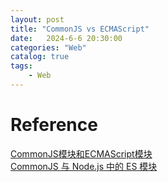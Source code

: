 ```yaml
---                
layout: post                
title: "CommonJS vs ECMAScript"                
date:   2024-6-6 20:30:00                 
categories: "Web"                
catalog: true                
tags:                 
    - Web                
---      
```



# Reference
[CommonJS模块和ECMAScript模块](https://www.cnblogs.com/withheart/p/17861005.html)  
[CommonJS 与 Node.js 中的 ES 模块](https://blog.logrocket.com/commonjs-vs-es-modules-node-js/)  